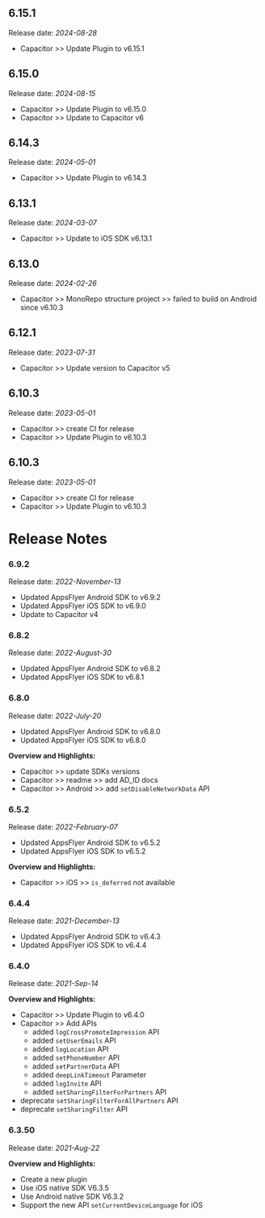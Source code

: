 ## 6.15.1
 Release date: *2024-08-28*

- Capacitor >> Update Plugin to v6.15.1

## 6.15.0
 Release date: *2024-08-15*

- Capacitor >> Update Plugin to v6.15.0
- Capacitor >> Update to Capacitor v6

## 6.14.3
 Release date: *2024-05-01*

- Capacitor >> Update Plugin to v6.14.3

## 6.13.1
 Release date: *2024-03-07*

- Capacitor >> Update to iOS SDK v6.13.1

## 6.13.0
 Release date: *2024-02-26*

- Capacitor >> MonoRepo structure project >> failed to build on Android since v6.10.3

## 6.12.1
 Release date: *2023-07-31*

- Capacitor >> Update version to Capacitor v5

## 6.10.3
 Release date: *2023-05-01*

- Capacitor >> create CI for release
- Capacitor >> Update Plugin to v6.10.3

## 6.10.3
 Release date: *2023-05-01*

- Capacitor >> create CI for release
- Capacitor >> Update Plugin to v6.10.3

# Release Notes
### 6.9.2
Release date: *2022-November-13*
- Updated AppsFlyer Android SDK to v6.9.2
- Updated AppsFlyer iOS SDK to v6.9.0
- Update to Capacitor v4
### 6.8.2
Release date: *2022-August-30*
- Updated AppsFlyer Android SDK to v6.8.2
- Updated AppsFlyer iOS SDK to v6.8.1
### 6.8.0
Release date: *2022-July-20*
- Updated AppsFlyer Android SDK to v6.8.0
- Updated AppsFlyer iOS SDK to v6.8.0

**Overview and Highlights:**
- Capacitor >> update SDKs versions 
- Capacitor >> readme >> add AD_ID docs
- Capacitor >> Android >> add `setDisableNetworkData` API
### 6.5.2
Release date: *2022-February-07*
- Updated AppsFlyer Android SDK to v6.5.2
- Updated AppsFlyer iOS SDK to v6.5.2

**Overview and Highlights:**
- Capacitor >> iOS >> `is_deferred` not available  
### 6.4.4
Release date: *2021-December-13*
- Updated AppsFlyer Android SDK to v6.4.3
- Updated AppsFlyer iOS SDK to v6.4.4
### 6.4.0
Release date: *2021-Sep-14* 

**Overview and Highlights:**
- Capacitor >> Update Plugin to v6.4.0 
- Capacitor >> Add APIs
  - added `logCrossPromoteImpression` API
  - added `setUserEmails` API
  - added `logLocation` API  
  - added `setPhoneNumber` API
  - added `setPartnerData` API
  - added `deepLinkTimeout` Parameter
  - added `logInvite` API
  - added `setSharingFilterForPartners` API
- deprecate `setSharingFilterForAllPartners` API
- deprecate `setSharingFilter` API


### 6.3.50
Release date: *2021-Aug-22* 

**Overview and Highlights:**
- Create a new plugin
- Use iOS native SDK  V6.3.5
- Use Android native SDK  V6.3.2
- Support the new API `setCurrentDeviceLanguage` for iOS
